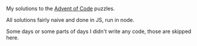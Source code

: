 My solutions to the [Advent of Code](http://adventofcode.com/) puzzles.

All solutions fairly naive and done in JS, run in node.

Some days or some parts of days I didn't write any code, those are skipped here.
